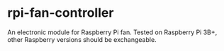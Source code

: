 # rpi-fan-controller
An electronic module for Raspberry Pi fan. Tested on Raspberry Pi 3B+, other Raspberry versions should be exchangeable.

